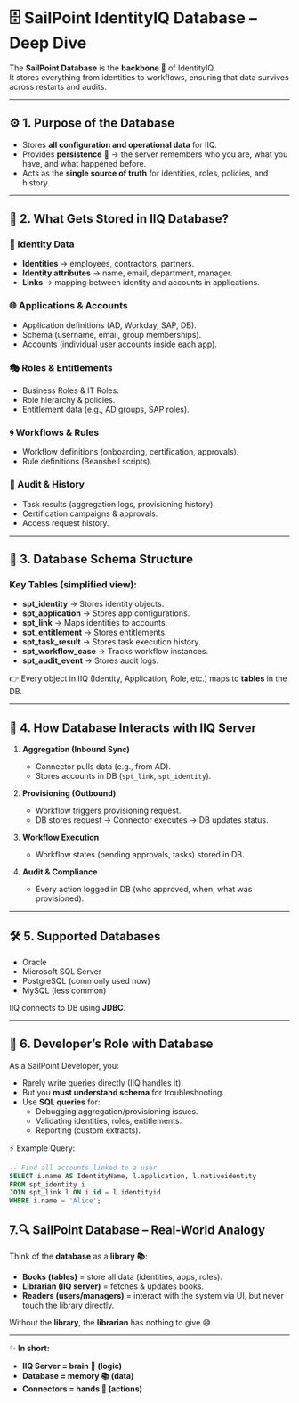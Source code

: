# 🗄️ SailPoint IdentityIQ Database – Deep Dive  

The **SailPoint Database** is the **backbone 🦴** of IdentityIQ.  
It stores everything from identities to workflows, ensuring that data survives across restarts and audits.  

---

## ⚙️ 1. Purpose of the Database  
- Stores **all configuration and operational data** for IIQ.  
- Provides **persistence** 🧠 → the server remembers who you are, what you have, and what happened before.  
- Acts as the **single source of truth** for identities, roles, policies, and history.  

---

## 📂 2. What Gets Stored in IIQ Database?  

### 🔑 Identity Data  
- **Identities** → employees, contractors, partners.  
- **Identity attributes** → name, email, department, manager.  
- **Links** → mapping between identity and accounts in applications.  

### 🌐 Applications & Accounts  
- Application definitions (AD, Workday, SAP, DB).  
- Schema (username, email, group memberships).  
- Accounts (individual user accounts inside each app).  

### 🎭 Roles & Entitlements  
- Business Roles & IT Roles.  
- Role hierarchy & policies.  
- Entitlement data (e.g., AD groups, SAP roles).  

### 🌀 Workflows & Rules  
- Workflow definitions (onboarding, certification, approvals).  
- Rule definitions (Beanshell scripts).  

### 📜 Audit & History  
- Task results (aggregation logs, provisioning history).  
- Certification campaigns & approvals.  
- Access request history.  

---

## 🧩 3. Database Schema Structure  

### Key Tables (simplified view):  
- **spt_identity** → Stores identity objects.  
- **spt_application** → Stores app configurations.  
- **spt_link** → Maps identities to accounts.  
- **spt_entitlement** → Stores entitlements.  
- **spt_task_result** → Stores task execution history.  
- **spt_workflow_case** → Tracks workflow instances.  
- **spt_audit_event** → Stores audit logs.  

👉 Every object in IIQ (Identity, Application, Role, etc.) maps to **tables** in the DB.  

---

## 🔄 4. How Database Interacts with IIQ Server  

1. **Aggregation (Inbound Sync)**  
   - Connector pulls data (e.g., from AD).  
   - Stores accounts in DB (`spt_link`, `spt_identity`).  

2. **Provisioning (Outbound)**  
   - Workflow triggers provisioning request.  
   - DB stores request → Connector executes → DB updates status.  

3. **Workflow Execution**  
   - Workflow states (pending approvals, tasks) stored in DB.  

4. **Audit & Compliance**  
   - Every action logged in DB (who approved, when, what was provisioned).  

---

## 🛠️ 5. Supported Databases  
- Oracle  
- Microsoft SQL Server  
- PostgreSQL (commonly used now)  
- MySQL (less common)  

IIQ connects to DB using **JDBC**.  

---

## 🎯 6. Developer’s Role with Database  
As a SailPoint Developer, you:  
- Rarely write queries directly (IIQ handles it).  
- But you **must understand schema** for troubleshooting.  
- Use **SQL queries** for:  
  - Debugging aggregation/provisioning issues.  
  - Validating identities, roles, entitlements.  
  - Reporting (custom extracts).  

⚡ Example Query:  
```sql
-- Find all accounts linked to a user
SELECT i.name AS IdentityName, l.application, l.nativeidentity
FROM spt_identity i
JOIN spt_link l ON i.id = l.identityid
WHERE i.name = 'Alice';
```
## 7.🔍 SailPoint Database – Real-World Analogy  

Think of the **database** as a **library 📚**:  

- **Books (tables)** = store all data (identities, apps, roles).  
- **Librarian (IIQ server)** = fetches & updates books.  
- **Readers (users/managers)** = interact with the system via UI, but never touch the library directly.  

Without the **library**, the **librarian** has nothing to give 😅.  

---

✨ **In short:**  
- **IIQ Server = brain 🧠 (logic)**  
- **Database = memory 📚 (data)**  
- **Connectors = hands 🤲 (actions)**  

